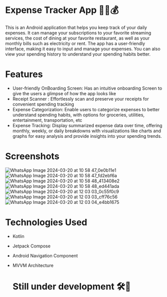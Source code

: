 # Expense Tracker App 🤑💸💰
This is an Android application that helps you keep track of your daily expenses. It can manage your subscriptions to your favorite streaming services, the cost of dining at your favorite restaurant, as well as your monthly bills such as electricity or rent.
The app has a user-friendly interface, making it easy to input and manage your expenses. You can also view your spending history to understand your spending habits better.

# Features
+ User-friendly OnBoarding Screen: Has an intuitive onboarding Screen to give the users a glimpse of how the app looks like
+ Receipt Scanner : Effortlessly scan and preserve your receipts for convenient spending tracking
+ Expense Categorization: Enable users to categorize expenses to better understand spending habits, with options for groceries, utilities, entertainment, transportation, etc
+ Expense Tracking: Display summarized expense data over time, offering monthly, weekly, or daily breakdowns with visualizations like charts and graphs for easy analysis and provide insights into your spending trends.

# Screenshots



![WhatsApp Image 2024-03-20 at 10 58 47_0e0b11e1](https://github.com/Lerampen/expense-tracker/assets/43531478/9b49b51d-e14c-46f1-ae7e-bee51e49ec7a)
![WhatsApp Image 2024-03-20 at 10 58 47_fd2ebf6a](https://github.com/Lerampen/expense-tracker/assets/43531478/89ca4926-b031-4eaa-a124-4f6619d4e364)
![WhatsApp Image 2024-03-20 at 10 58 48_413408e2](https://github.com/Lerampen/expense-tracker/assets/43531478/87c46745-2443-44ff-be9d-99579aa82db4)
![WhatsApp Image 2024-03-20 at 10 58 48_ed441ada](https://github.com/Lerampen/expense-tracker/assets/43531478/3893dd7c-a877-4cf3-958b-342bc430b5b4)
![WhatsApp Image 2024-03-20 at 12 03 03_0c55f0c9](https://github.com/Lerampen/expense-tracker/assets/43531478/9b06a8e3-9f17-4265-81bb-52c2aaa9c4df)
![WhatsApp Image 2024-03-20 at 12 03 03_cff76c56](https://github.com/Lerampen/expense-tracker/assets/43531478/679c7bf9-643d-406a-95fe-e5a31eac07da)
![WhatsApp Image 2024-03-20 at 12 03 04_e4bb1675](https://github.com/Lerampen/expense-tracker/assets/43531478/53255fc4-b577-4982-9a08-ae354eb95ea2)


# Technologies Used
+ Kotlin
+ Jetpack Compose
+ Android Navigation Component
+ MVVM Architecture

  # Still under development 🛠🔧
